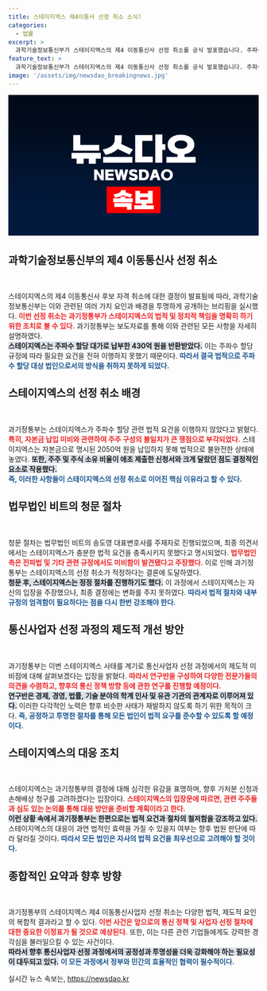 ```yaml
---
title: 스테이지엑스 제4이통사 선정 취소 소식!
categories:
  - 법률
excerpt: >
  과학기술정보통신부가 스테이지엑스의 제4 이동통신사 선정 취소를 공식 발표했습니다. 주파수 할당 조건 미비 및 서약 위반이 이유이며, 스테이지엑스는 반환되는 430억 원에도 불만을 표명하고 법적 대응을 예고했습니다.
feature_text: >
  과학기술정보통신부가 스테이지엑스의 제4 이동통신사 선정 취소를 공식 발표했습니다. 주파수 할당 조건 미비 및 서약 위반이 이유이며, 스테이지엑스는 반환되는 430억 원에도 불만을 표명하고 법적 대응을 예고했습니다.
image: '/assets/img/newsdao_breakingnews.jpg'
---
```


<p><img src="/assets/img/newsdao_breakingnews.jpg" alt="flaretime 속보" /></p>

<h2 data-ke-size="size26">과학기술정보통신부의 제4 이동통신사 선정 취소</h2>

<p data-ke-size="size16">&nbsp;</p>

<p>스테이지엑스의 제4 이동통신사 후보 자격 취소에 대한 결정이 발표됨에 따라, 과학기술정보통신부는 이와 관련된 여러 가지 요인과 배경을 투명하게 공개하는 브리핑을 실시했다. <b><span style="color: #ee2323;">이번 선정 취소는 과기정통부가 스테이지엑스의 법적 및 정치적 책임을 명확히 하기 위한 조치로 볼 수 있다.</span></b> 과기정통부는 보도자료를 통해 이와 관련된 모든 사항을 자세히 설명하였다. 
<br><b><span style="background-color: #21538527;">스테이지엑스는 주파수 할당 대가로 납부한 430억 원을 반환받았다.</span></b> 이는 주파수 할당 규정에 따라 필요한 요건을 전혀 이행하지 못했기 때문이다. <b><span style="color: #1a5490;">따라서 결국 법적으로 주파수 할당 대상 법인으로서의 방식을 취하지 못하게 되었다.</span></b></p>

<h2 data-ke-size="size26">스테이지엑스의 선정 취소 배경</h2>

<p data-ke-size="size16">&nbsp;</p>

<p>과기정통부는 스테이지엑스가 주파수 할당 관련 법적 요건을 이행하지 않았다고 밝혔다. <b><span style="color: #ee2323;">특히, 자본금 납입 미비와 관련하여 주주 구성의 불일치가 큰 쟁점으로 부각되었다.</span></b> 스테이지엑스는 자본금으로 명시된 2050억 원을 납입하지 못해 법적으로 불완전한 상태에 놓였다. <b><span style="background-color: #21538527;">또한, 주주 및 주식 소유 비율이 애초 제출한 신청서와 크게 달랐던 점도 결정적인 요소로 작용했다.</span></b>
<br><b><span style="color: #1a5490;">즉, 이러한 사항들이 스테이지엑스의 선정 취소로 이어진 핵심 이유라고 할 수 있다.</span></b></p>

<h2 data-ke-size="size26">법무법인 비트의 청문 절차</h2>

<p data-ke-size="size16">&nbsp;</p>

<p>청문 절차는 법무법인 비트의 송도영 대표변호사를 주재자로 진행되었으며, 최종 의견서에서는 스테이지엑스가 충분한 법적 요건을 충족시키지 못했다고 명시되었다. <b><span style="color: #ee2323;">법무법인 측은 전파법 및 기타 관련 규정에서도 미비함이 발견됐다고 주장했다.</span></b> 이로 인해 과기정통부는 스테이지엑스의 선정 취소가 적정하다는 결론에 도달하였다. 
<br><b><span style="background-color: #21538527;">청문 후, 스테이지엑스는 정정 절차를 진행하기도 했다.</span></b> 이 과정에서 스테이지엑스는 자신의 입장을 주장했으나, 최종 결정에는 변화를 주지 못하였다. <b><span style="color: #1a5490;">따라서 법적 절차와 내부 규정의 엄격함이 필요하다는 점을 다시 한번 강조해야 한다.</span></b></p>

<h2 data-ke-size="size26">통신사업자 선정 과정의 제도적 개선 방안</h2>

<p data-ke-size="size16">&nbsp;</p>

<p>과기정통부는 이번 스테이지엑스 사태를 계기로 통신사업자 선정 과정에서의 제도적 미비점에 대해 살펴보겠다는 입장을 밝혔다. <b><span style="color: #ee2323;">따라서 연구반을 구성하여 다양한 전문가들의 의견을 수렴하고, 향후의 통신 정책 방향 등에 관한 연구를 진행할 예정이다.</span></b> 
<br><b><span style="background-color: #21538527;">연구반은 경제, 경영, 법률, 기술 분야의 학계 인사 및 유관 기관의 관계자로 이루어져 있다.</span></b> 이러한 다각적인 노력은 향후 비슷한 사태가 재발하지 않도록 하기 위한 목적이 크다. <b><span style="color: #1a5490;">즉, 공정하고 투명한 절차를 통해 모든 법인이 법적 요구를 준수할 수 있도록 할 예정이다.</span></b></p>

<h2 data-ke-size="size26">스테이지엑스의 대응 조치</h2>

<p data-ke-size="size16">&nbsp;</p>

<p>스테이지엑스는 과기정통부의 결정에 대해 심각한 유감을 표명하며, 향후 가처분 신청과 손해배상 청구를 고려하겠다는 입장이다. <b><span style="color: #ee2323;">스테이지엑스의 입장문에 따르면, 관련 주주들과 심도 있는 논의를 통해 대응 방안을 준비할 계획이라고 한다.</span></b> 
<br><b><span style="background-color: #21538527;">이런 상황 속에서 과기정통부는 한편으로는 법적 요건과 절차의 철저함을 강조하고 있다.</span></b> 스테이지엑스의 대응이 과연 법적인 효력을 가질 수 있을지 여부는 향후 법원 판단에 따라 달라질 것이다. <b><span style="color: #1a5490;">따라서 모든 법인은 자사의 법적 요건을 최우선으로 고려해야 할 것이다.</span></b></p>

<h2 data-ke-size="size26">종합적인 요약과 향후 방향</h2>

<p data-ke-size="size16">&nbsp;</p>

<p>과기정통부의 스테이지엑스 제4 이동통신사업자 선정 취소는 다양한 법적, 제도적 요인의 복합적 결과라고 할 수 있다. <b><span style="color: #ee2323;">이번 사건은 앞으로의 통신 정책 및 사업자 선정 절차에 대한 중요한 이정표가 될 것으로 예상된다.</span></b> 또한, 이는 다른 관련 기업들에게도 강력한 경각심을 불러일으킬 수 있는 사건이다. 
<br><b><span style="background-color: #21538527;">따라서 향후 통신사업자 선정 과정에서의 공정성과 투명성을 더욱 강화해야 하는 필요성이 대두되고 있다.</span></b> <b><span style="color: #1a5490;">이 모든 과정에서 정부와 민간의 효율적인 협력이 필수적이다.</span></b></p>
실시간 뉴스 속보는, <a href="https://newsdao.kr" rel="dofollow">https://newsdao.kr</a>


